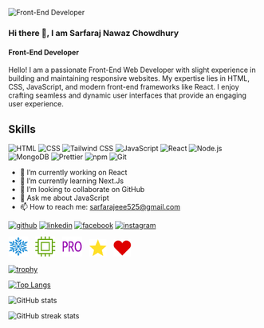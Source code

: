 ![Front-End Developer](https://media.licdn.com/dms/image/D4D16AQGvFclMTZTHhw/profile-displaybackgroundimage-shrink_350_1400/0/1714713201257?e=1725494400&v=beta&t=jU7xIGE7sT76nxsdiRCLLK1sBRSime_quw5EmPm5wvQ)


### Hi there 👋, I am Sarfaraj Nawaz Chowdhury
#### Front-End Developer

Hello! I am a passionate Front-End Web Developer with slight experience in building and maintaining responsive websites. My expertise lies in HTML, CSS, JavaScript, and modern front-end frameworks like React. I enjoy crafting seamless and dynamic user interfaces that provide an engaging user experience.

## Skills
![HTML](https://img.shields.io/badge/-HTML5-E34F26?style=for-the-badge&logo=html5&logoColor=white)
![CSS](https://img.shields.io/badge/-CSS3-1572B6?style=for-the-badge&logo=css3&logoColor=white)
![Tailwind CSS](https://img.shields.io/badge/-Tailwind%20CSS-38B2AC?style=for-the-badge&logo=tailwind-css&logoColor=white)
![JavaScript](https://img.shields.io/badge/-JavaScript-F7DF1E?style=for-the-badge&logo=javascript&logoColor=black)
![React](https://img.shields.io/badge/-React-61DAFB?style=for-the-badge&logo=react&logoColor=black)
![Node.js](https://img.shields.io/badge/-Node.js-339933?style=for-the-badge&logo=node.js&logoColor=white)
![MongoDB](https://img.shields.io/badge/-MongoDB-13aa52?style=for-the-badge&logo=mongodb&logoColor=white)
![Prettier](https://img.shields.io/badge/-Prettier-F7B93E?style=for-the-badge&logo=prettier&logoColor=white)
![npm](https://img.shields.io/badge/-npm-CB3837?style=for-the-badge&logo=npm&logoColor=white)
![Git](https://img.shields.io/badge/-Git-F05032?style=for-the-badge&logo=git&logoColor=white)
 

- 🔭 I’m currently working on React 
- 🌱 I’m currently learning Next.Js 
- 👯 I’m looking to collaborate on GitHub 
- 💬 Ask me about JavaScript 
- 📫 How to reach me: sarfarajeee525@gmail.com 


[<img src='https://cdn.jsdelivr.net/npm/simple-icons@3.0.1/icons/github.svg' alt='github' height='40'>](https://github.com/Sarfaraj525)  [<img src='https://cdn.jsdelivr.net/npm/simple-icons@3.0.1/icons/linkedin.svg' alt='linkedin' height='40'>](https://www.linkedin.com/in/sarfaraj-nawaz-chowdhury/)  [<img src='https://cdn.jsdelivr.net/npm/simple-icons@3.0.1/icons/facebook.svg' alt='facebook' height='40'>](https://www.facebook.com/sarfaraj.nawaz.chowdhury525)  [<img src='https://cdn.jsdelivr.net/npm/simple-icons@3.0.1/icons/instagram.svg' alt='instagram' height='40'>](https://www.instagram.com/sarfaraj_nawaz_chowdhury/)  

<a href='https://archiveprogram.github.com/'><img src='https://raw.githubusercontent.com/acervenky/animated-github-badges/master/assets/acbadge.gif' width='40' height='40'></a> <a href='https://docs.github.com/en/developers'><img src='https://raw.githubusercontent.com/acervenky/animated-github-badges/master/assets/devbadge.gif' width='40' height='40'></a> <a href='https://github.com/pricing'><img src='https://raw.githubusercontent.com/acervenky/animated-github-badges/master/assets/pro.gif' width='40' height='40'></a> <a href='https://stars.github.com/'><img src='https://raw.githubusercontent.com/acervenky/animated-github-badges/master/assets/starbadge.gif' width='35' height='35'></a> <a href='https://docs.github.com/en/github/supporting-the-open-source-community-with-github-sponsors'><img src='https://raw.githubusercontent.com/acervenky/animated-github-badges/master/assets/sponsorbadge.gif' width='35' height='35'></a> 

[![trophy](https://github-profile-trophy.vercel.app/?username=Sarfaraj525)](https://github.com/ryo-ma/github-profile-trophy)

[![Top Langs](https://github-readme-stats.vercel.app/api/top-langs/?username=Sarfaraj525)](https://github.com/anuraghazra/github-readme-stats)

![GitHub stats](https://github-readme-stats.vercel.app/api?username=Sarfaraj525&show_icons=true&count_private=true)  

![GitHub streak stats](https://streak-stats.demolab.com/?user=Sarfaraj525) 

